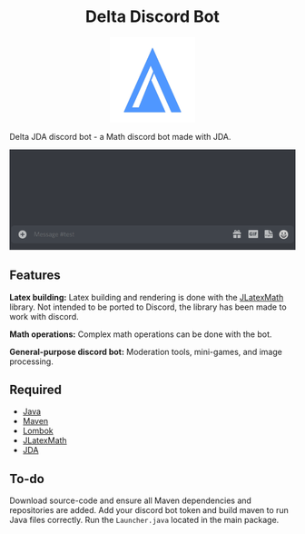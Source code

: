 <h1 align="center">Delta Discord Bot</h1>

<p align="center">
  <img src="https://github.com/shersafi/delta/blob/master/delta-logo.png" 
        width="150"
        height="150"/>
</p>

Delta JDA discord bot - a Math discord bot made with JDA.

![alt_text](https://github.com/shersafi/delta/blob/master/delta-demonstration.gif)

## Features

**Latex building:** Latex building and rendering is done with the [JLatexMath](https://github.com/opencollab/jlatexmath) library. Not intended to be ported to Discord, the library has been made to work with discord.

**Math operations:** Complex math operations can be done with the bot.

**General-purpose discord bot:** Moderation tools, mini-games, and image processing.

## Required

- [Java](https://www.oracle.com/ca-en/java/technologies/javase-downloads.html)
- [Maven](https://maven.apache.org/)
- [Lombok](https://mvnrepository.com/artifact/org.projectlombok/lombok)
- [JLatexMath](https://github.com/opencollab/jlatexmath)
- [JDA](https://github.com/DV8FromTheWorld/JDA)

## To-do

Download source-code and ensure all Maven dependencies and repositories are added. Add your discord bot token and build maven to run Java files correctly. Run the `Launcher.java` located in the main package.


